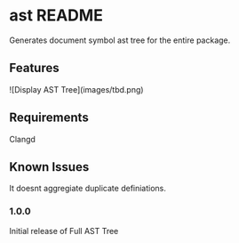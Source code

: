 # ast README

Generates document symbol ast tree for the entire package.

## Features

\!\[Display AST Tree\]\(images/tbd.png\)

## Requirements

Clangd

## Known Issues

It doesnt aggregiate duplicate definiations.

### 1.0.0

Initial release of Full AST Tree